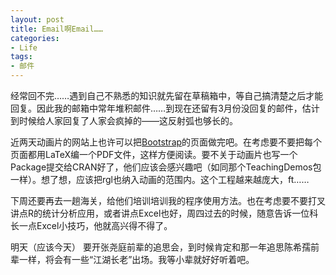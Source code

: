 ```yaml
---
layout: post
title: Email啊Email……
categories:
- Life
tags:
- 邮件
---
```


经常回不完……遇到自己不熟悉的知识就先留在草稿箱中，等自己搞清楚之后才能回复。因此我的邮箱中常年堆积邮件……到现在还留有3月份没回复的邮件，估计到时候给人家回复了人家会疯掉的——这反射弧也够长的。

近两天动画片的网站上也许可以把[Bootstrap](http://yihui.name/r/stat/machine_learning/bootstrapping/index.htm)的页面做完吧。在考虑要不要把每个页面都用LaTeX编一个PDF文件，这样方便阅读。要不关于动画片也写一个Package提交给CRAN好了，他们应该会感兴趣吧（如同那个TeachingDemos包一样）。想了想，应该把rgl也纳入动画的范围内。这个工程越来越庞大，ft……

下周还要再去一趟海关，给他们培训培训我的程序使用方法。也在考虑要不要打叉讲点R的统计分析应用，或者讲点Excel也好，周四过去的时候，随意告诉一位科长一点Excel小技巧，他就高兴得不得了。

明天（应该今天） 要开张尧庭前辈的追思会，到时候肯定和那一年追思陈希孺前辈一样，将会有一些“江湖长老”出场。我等小辈就好好听着吧。

